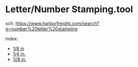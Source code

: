# Letter/Number Stamping.tool
sch: https://www.harborfreight.com/search?q=number%20letter%20stamping

index:
- [1/8 in](https://www.harborfreight.com/18-in-steel-letternumber-stamping-set-36-pc-63676.html)
- [1/4 in.](https://www.harborfreight.com/14-in-steel-letternumber-stamping-set-36-pc-63677.html)
- [3/8 in.](https://www.harborfreight.com/38-in-steel-letternumber-stamping-set-36-pc-63675.html)
